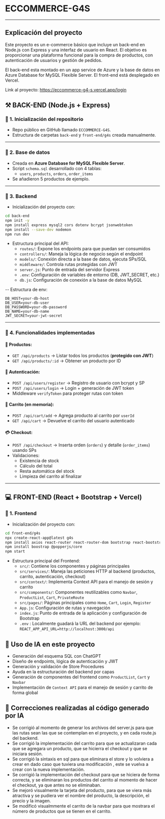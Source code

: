 # ECCOMMERCE-G4S

---
## Explicación del proyecto
Este proyecto es un e-commerce básico que incluye un back-end en Node.js con Express y una interfaz de usuario en React. El objetivo es proporcionar una plataforma funcional para la compra de productos, con autenticación de usuarios y gestión de pedidos.

El back-end esta montado en un app service de Azure y la base de datos en Azure Database for MySQL Flexible Server. El front-end está desplegado en Vercel.

Link al proyecto: https://eccommerce-g4-s.vercel.app/login

## ⚒️ BACK-END (Node.js + Express)

### 🔹 1. Inicialización del repositorio

- Repo público en GitHub llamado `ECCOMMERCE-G4S`.
- Estructura de carpetas `back-end` y `front-end/g4s` creada manualmente.

---

### 🔹 2. Base de datos

- Creada en **Azure Database for MySQL Flexible Server**.
- Script `schema.sql` desarrollado con 4 tablas:
  - `users`, `products`, `orders`, `order_items`
- Se añadieron 5 productos de ejemplo.

---

### 🔹 3. Backend

- Inicialización del proyecto con:

```bash
cd back-end
npm init -y
npm install express mysql2 cors dotenv bcrypt jsonwebtoken
npm install --save-dev nodemon
npm run dev
```

- Estructura principal del API:
  - `routes/`: Expone los endpoints para que puedan ser consumidos
  - `controllers/`: Maneja la lógica de negocio según el endpoint
  - `models/`: Conexión directa a la base de datos, ejecuta SPs/SQL
  - `middleware/`: Controla rutas protegidas con JWT
  - `server.js`: Punto de entrada del servidor Express
  - `.env`: Configuración de variables de entorno (DB, JWT_SECRET, etc.)
  - `db.js`: Configuración de conexión a la base de datos MySQL

-- Estructura de env:

```plaintext
DB_HOST=your-db-host
DB_USER=your-db-user
DB_PASSWORD=your-db-password
DB_NAME=your-db-name
JWT_SECRET=your-jwt-secret
```

---

### 🔹 4. Funcionalidades implementadas

#### 🧾 Productos:

- `GET /api/products` → Listar todos los productos (**protegido con JWT**)
- `GET /api/products/:id` → Obtener un producto por ID

#### 👤 Autenticación:

- `POST /api/users/register` → Registro de usuario con bcrypt y SP
- `POST /api/users/login` → Login + generación de JWT token
- Middleware `verifyToken` para proteger rutas con token

#### 🛒 Carrito (en memoria):

- `POST /api/cart/add` → Agrega producto al carrito por `userId`
- `GET /api/cart` → Devuelve el carrito del usuario autenticado

#### 💳 Checkout:

- `POST /api/checkout` → Inserta orden (`orders`) y detalle (`order_items`) usando SPs
- Validaciones:
  - Existencia de stock
  - Cálculo del total
  - Resta automática del stock
  - Limpieza del carrito al finalizar

---

## 💻 FRONT-END (React + Bootstrap + Vercel)

### 🔹 1. Frontend

- Inicialización del proyecto con:

```bash
cd front-end/g4s
npx create-react-app@latest g4s
npm install axios react-router react-router-dom bootstrap react-bootstrap jwt-decode
npm install boostrap @popperjs/core
npm start
```

- Estructura principal del Frontend:
  - `src/`: Contiene los componentes y páginas principales
  - `src/services/`: Maneja las peticiones HTTP al backend (productos, carrito, autenticación, checkout)
  - `src/context/`: Implementa Context API para el manejo de sesión y carrito
  - `src/components/`: Componentes reutilizables como `Navbar`, `ProductList`, `Cart`, `PrivateRoute`
  - `src/pages/`: Páginas principales como `Home`, `Cart`, `Login`, `Register`
  - `App.js`: Configuración de rutas y navegación
  - `index.js`: Punto de entrada de la aplicación y configuración de Bootstrap
  - `.env` : Localmente guadará la URL del backend por ejemplo: `REACT_APP_API_URL=http://localhost:3000/api`

## 🧠 Uso de IA en este proyecto

- Generación del esquema SQL con ChatGPT
- Diseño de endpoints, lógica de autenticación y JWT
- Generación y validación de Store Procedures
- Ayuda en la estructuración del backend por capas
- Generación de componentes del frontend como `ProductList`, `Cart` y `Navbar`
- Implementación de `Context API` para el manejo de sesión y carrito de forma global

## 🔧 Correcciones realizadas al código generado por IA

- Se corrigió al momento de generar los archivos del server.js para que las rutas sean las que se contemplan en el proyecto, y en cada route.js del backend.
- Se corrigió la implementación del carrito para que se actualizaran cada que se agregara un producto, que se hicierra el checkout y que se iniciara sesión.
- Se corrigió la sintaxis en sql para que eliminara el store y lo volviera a crear en dado caso que tuviera una modificación , este se vuelva a crear con la nueva implementación.
- Se corrigió la implementación del checkout para que se hiciera de forma correcta, y se eliminaran los productos del carrito al momento de hacer el checkout, ya que antes no se eliminaban.
- Se mejoró visualmente la tarjeta del producto, para que se viera más atractiva y se pudiera ver el nombre del producto, la descripción, el precio y la imagen.
- Se modificó visualmmente el carrito de la navbar para que mostrara el número de productos que se tienen en el carrito.
